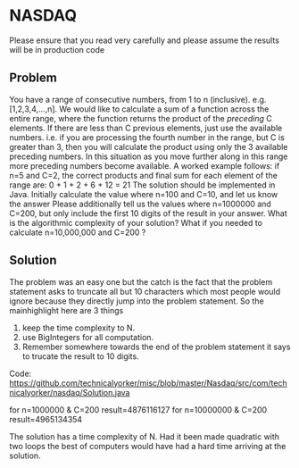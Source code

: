 NASDAQ
======

Please ensure that you read very carefully and please assume the results will be in production code
 
Problem
--------
You have a range of consecutive numbers, from 1 to n (inclusive). e.g. [1,2,3,4,...,n].
We would like to calculate a sum of a function across the entire range, where the function returns the product of the *preceding* C elements.
If there are less than C previous elements, just use the available numbers. i.e. if you are processing the fourth number in the range, but C is greater than 3, then you will calculate the product using only the 3 available preceding numbers. In this situation as you move further along in this range more preceding numbers become available.
A worked example follows: if n=5 and C=2, the correct products and final sum for each element of the range are: 0 + 1 + 2 + 6 + 12 = 21
The solution should be implemented in Java. Initially calculate the value where n=100 and C=10, and let us know the answer
Please additionally tell us the values where n=1000000 and C=200, but only include the first 10 digits of the result in your answer.
What is the algorithmic complexity of your solution? What if you needed to calculate n=10,000,000 and C=200 ?
 
Solution
--------
The problem was an easy one but the catch is the fact that the problem statement asks to truncate all but 10 characters which most people would ignore because they directly jump into the problem statement. So the mainhighlight here are 3 things 
1) keep the time complexity to N.
2) use BigIntegers for all computation.
3) Remember somewhere towards the end of the problem statement it says to trucate the result to 10 digits.

Code: https://github.com/technicalyorker/misc/blob/master/Nasdaq/src/com/technicalyorker/nasdaq/Solution.java

for n=1000000 & C=200 
 result=4876116127
for n=10000000 & C=200 
 result=4965134354
  
The solution has a time complexity of N. Had it been made quadratic with two loops the best of computers would have had a hard time arriving at the solution.
